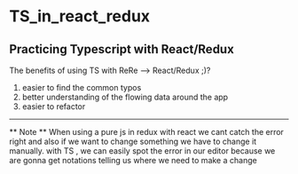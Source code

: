 # TS_in_react_redux
## Practicing Typescript with React/Redux 
The benefits of using TS with ReRe --> React/Redux ;)?
1. easier to find the common typos
2. better understanding of the flowing data around the app
3. easier to refactor
--------------------
** Note **
When using a pure js in redux with react we cant catch the error right and also if we want to change something we have to change it manually.
with TS , we can easily spot the error in our editor because we are gonna get notations telling us where we need to make a change    
